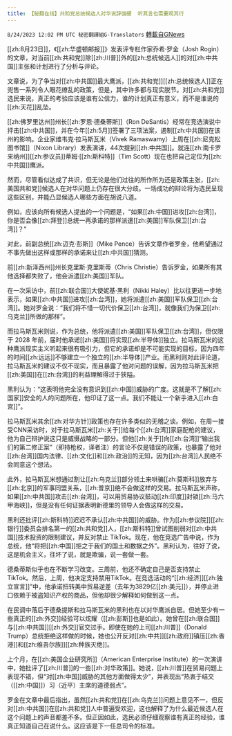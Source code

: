 ```yaml
---
title: 【秘翻在线】共和党总统候选人对华说辞强硬  听其言也需要观其行
---
```

`8/24/2023 12:02 PM UTC 秘密翻譯組G-Translators` [轉載自GNews](https://gnews.org/articles/1592298)

[[zh:8月23日]]，《[[zh:华盛顿邮报]]》发表评专栏作家乔希·罗金（Josh Rogin）的文章，对当前[[zh:共和党]]除[[zh:川普]]外的[[zh:总统候选人]]的对[[zh:中共国]]主张和计划进行了分析与评论。

文章说，为了争当对[[zh:中共国]]最大鹰派，[[zh:共和党]][[zh:总统候选人]]正在兜售一系列令人眼花缭乱的政策，但是，其中许多都与现实脱节。对[[zh:共和党]]选民来说，真正的考验应该是谁有公信力，谁的计划真正有意义，而不是谁说的[[zh:天花]]乱坠。

[[zh:佛罗里达州]]州长[[zh:罗恩·德桑蒂斯]]（Ron DeSantis）经常在竞选演说中抨击[[zh:中共国]]，并在今年[[zh:5月]]签署了三项法案，遏制[[zh:中共国]]在该州的影响。企业家维韦克·拉马斯瓦米（Vivek Ramaswamy）上周在[[zh:尼克松图书馆]]（Nixon Library）发表演讲，44次提到[[zh:中共国]]。就连[[zh:南卡罗来纳州]][[zh:参议员]]蒂姆·[[zh:斯科特]]（Tim Scott）现在也把自己定位为[[zh:中共国]]鹰派。

然而，尽管看似达成了共识，但无论是他们过往的所作所为还是政策主张，[[zh:美国共和党]]候选人在对华问题上仍存在很大分歧。一场成功的辩论将为选民呈现这些区别，并能凸显候选人哪些方面在胡说八道。

例如，应该向所有候选人提出的一个问题是，“如果[[zh:中国]]进攻[[zh:台湾]]，你是否会像[[zh:拜登]]总统一再承诺的那样派遣[[zh:美国]]军队保卫[[zh:台湾]]？”

对此，前副总统[[zh:迈克·彭斯]]（Mike Pence）告诉文章作者罗金，他希望通过不事先做出这样或那样的承诺来让[[zh:中共国]]猜测。

前[[zh:新泽西州]]州长克里斯·克里斯蒂（Chris Christie）告诉罗金，如果所有其他选择都失败了，他会派遣[[zh:美国]]军队。

在一次采访中，前[[zh:联合国]]大使妮基·黑利（Nikki Haley）比以往更进一步地表示，如果[[zh:中共国]]进攻[[zh:台湾]]，她将派遣[[zh:美国]]军队保卫[[zh:台湾]]。她对罗金说：“我们将不惜一切代价保卫[[zh:台湾]]，就像我们为保卫[[zh:乌克兰]]所做的那样”。

而拉马斯瓦米则说，作为总统，他将派遣[[zh:美国]]军队保卫[[zh:台湾]]，但仅限于 2028 年前，届时他承诺[[zh:美国]]将实现[[zh:半导体]]独立。拉马斯瓦米的这种鹰派现实主义听起来很有吸引力，但它的承诺却是不可能实现的目标，因为四年的时间[[zh:远远]]不够建立一个独立的[[zh:半导体]]产业。而黑利则对此评论道，拉马斯瓦米的建议不仅不现实，而且暴露了他对问题的误解，因为拉马斯瓦米把[[zh:美国]]在[[zh:台湾]]的利益理解得过于狭隘。

黑利认为：“这表明他完全没有意识到[[zh:中国]]威胁的广度。这就是不了解[[zh:国家]]安全的人的问题所在，他印证了这一点。我们不能让一个新手进入[[zh:白宫]]”。

拉马斯瓦米其余[[zh:对华方针]]政策也存在许多类似的无稽之谈。例如，在周一接受CNN采访时，对于拉马斯瓦米[[zh:关于]]给每个[[zh:台湾]]家庭配枪的建议，他为自己辩护说这只是威慑战略的一部分。但他[[zh:关于]]向[[zh:台湾]]“输出我们的第二修正案”（即持枪权，译者注）的言论不仅是错误的政策，也暴露了他对[[zh:台湾]]国内法律、[[zh:文化]]和[[zh:政治]]的无知，因为[[zh:台湾]]人民绝不会同意这个想法。

此外，拉马斯瓦米想通过割让[[zh:乌克兰]]部分领土来哄骗[[zh:莫斯科]]放弃与[[zh:北京]]的军事同盟关系，[[zh:普京]]绝不会做这样的交易。拉马斯瓦米声称，如果[[zh:中共国]]攻击[[zh:台湾]]，可以用贸易协议鼓动[[zh:印度]]封锁[[zh:马六甲海峡]]，但是没有任何证据表明新德里的领导人会做这样的交易。

黑利还批评[[zh:斯科特]]迟迟不承认[[zh:中共国]]的威胁。作为[[zh:参议院]][[zh:银行]]委员会排名第一的[[zh:共和党]]人，[[zh:斯科特]]曾试图削弱对[[zh:中共国]]技术投资的限制建议，并反对禁止 TikTok。现在，他在竞选广告中说，作为总统，他“将把[[zh:中国]]拒之于我们的国土和数据之外”。黑利认为，往好了说，这是机会主义，往坏了说，就是欺骗，说一套做一套。

德桑蒂斯似乎也在不断学习改变。三周前，他还不确定自己是否支持禁止TikTok。然后，上周，他决定支持禁用TikTok。在竞选活动的“[[zh:经济]][[zh:独立宣言]]”中，他承诺扭转美中贸易逆差（去年为3829亿[[zh:美元]]），并停止进口依赖于被盗知识产权的商品，但他却很少解释如何做到这一点。

在民调中落后于德桑提斯和拉马斯瓦米的黑利也在以对华鹰派自居。但她至少有一些真正的[[zh:外交]]经验可以炫耀（[[zh:彭斯]]也是如此）。她曾在[[zh:联合国]]与[[zh:中共国]][[zh:外交]]官交过手。即使在她的上司[[zh:川普]]（Donald Trump）总统拒绝这样做的时候，她也公开反对[[zh:中共]][[zh:政府]]镇压[[zh:香港]]和[[zh:维吾尔族]][[zh:种族灭绝]]。

上个月，在[[zh:美国企业研究所]]（American Enterprise Institute）的一次演讲中，她批评了[[zh:川普]]的一些[[zh:对华政策]]。她说，[[zh:川普]]在贸易问题上表现不错，但“对[[zh:中国]]威胁的其他方面做得太少”，并表现出“热衷于结交（[[zh:中国]]）习（近平）主席的道德弱点”。

罗金在文章中最后指出，虽然[[zh:共和党]]在[[zh:乌克兰]]问题上意见不一，但反对[[zh:中共国]]在[[zh:共和党]]人中普遍受欢迎，这也解释了为什么最近候选人在这个问题上的声音都差不多。但正因如此，选民必须仔细观察谁有真正的经验，谁真正知道自己在说什么。这应该是下一任总司令的标准。
